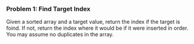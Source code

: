 ### Problem 1: Find Target Index
Given a sorted array and a target value, return the index if the target is foind. If not, return the index where it would be if it were inserted in order. You may assume no duplicates in the array.
